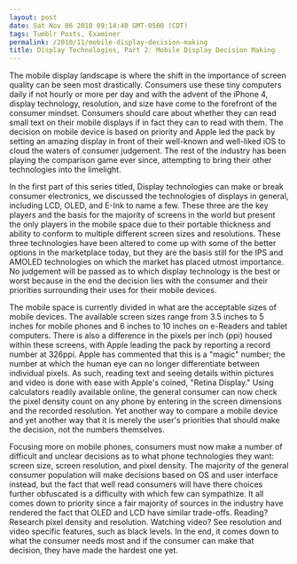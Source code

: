 ```yaml
---
layout: post
date: Sat Nov 06 2010 09:14:40 GMT-0500 (CDT)
tags: Tumblr Posts, Examiner
permalink: /2010/11/mobile-display-decision-making
title: Display Technologies, Part 2: Mobile Display Decision Making
---
```


The mobile display landscape is where the shift in the importance of screen quality can be seen most drastically. Consumers use these tiny computers daily if not hourly or more per day and with the advent of the iPhone 4, display technology, resolution, and size have come to the forefront of the consumer mindset. Consumers should care about whether they can read small text on their mobile displays if in fact they can to read with them. The decision on mobile device is based on priority and Apple led the pack by setting an amazing display in front of their well-known and well-liked iOS to cloud the waters of consumer judgement. The rest of the industry has been playing the comparison game ever since, attempting to bring their other technologies into the limelight.

In the first part of this series titled, Display technologies can make or break consumer electronics, we discussed the technologies of displays in general, including LCD, OLED, and E-Ink to name a few. These three are the key players and the basis for the majority of screens in the world but present the only players in the mobile space due to their portable thickness and ability to conform to multiple different screen sizes and resolutions. These three technologies have been altered to come up with some of the better options in the marketplace today, but they are the basis still for the IPS and AMOLED technologies on which the market has placed utmost importance. No judgement will be passed as to which display technology is the best or worst because in the end the decision lies with the consumer and their priorities surrounding their uses for their mobile devices.

The mobile space is currently divided in what are the acceptable sizes of mobile devices. The available screen sizes range from 3.5 inches to 5 inches for mobile phones and 6 inches to 10 inches on e-Readers and tablet computers. There is also a difference in the pixels per inch (ppi) housed within these screens, with Apple leading the pack by reporting a record number at 326ppi. Apple has commented that this is a "magic" number; the number at which the human eye can no longer differentiate between individual pixels. As such, reading text and seeing details within pictures and video is done with ease with Apple's coined, "Retina Display." Using calculators readily available online, the general consumer can now check the pixel density count on any phone by entering in the screen dimensions and the recorded resolution. Yet another way to compare a mobile device and yet another way that it is merely the user's priorities that should make the decision, not the numbers themselves.

Focusing more on mobile phones, consumers must now make a number of difficult and unclear decisions as to what phone technologies they want: screen size, screen resolution, and pixel density. The majority of the general consumer population will make decisions based on OS and user interface instead, but the fact that well read consumers will have there choices further obfuscated is a difficulty with which few can sympathize. It all comes down to priority since a fair majority of sources in the industry have rendered the fact that OLED and LCD have similar trade-offs. Reading? Research pixel density and resolution. Watching video? See resolution and video specific features, such as black levels. In the end, it comes down to what the consumer needs most and if the consumer can make that decision, they have made the hardest one yet.
